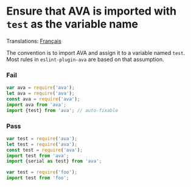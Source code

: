 # Ensure that AVA is imported with `test` as the variable name

Translations: [Français](https://github.com/avajs/ava-docs/blob/master/fr_FR/related/eslint-plugin-ava/docs/rules/use-test.md)

The convention is to import AVA and assign it to a variable named `test`. Most rules in `eslint-plugin-ava` are based on that assumption.

### Fail

```js
var ava = require('ava');
let ava = require('ava');
const ava = require('ava');
import ava from 'ava';
import {test} from 'ava'; // auto-fixable
```

### Pass

```js
var test = require('ava');
let test = require('ava');
const test = require('ava');
import test from 'ava';
import {serial as test} from 'ava';

var test = require('foo');
import test from 'foo';
```
